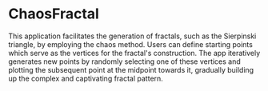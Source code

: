 # ChaosFractal
This application facilitates the generation of fractals, such as the Sierpinski triangle, by employing the chaos method. Users can define starting points which serve as the vertices for the fractal's construction. The app iteratively generates new points by randomly selecting one of these vertices and plotting the subsequent point at the midpoint towards it, gradually building up the complex and captivating fractal pattern.
